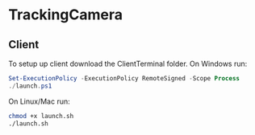 # TrackingCamera
## Client 
To setup up client download the ClientTerminal folder.
On Windows run:
```ps1
Set-ExecutionPolicy -ExecutionPolicy RemoteSigned -Scope Process
./launch.ps1
```
On Linux/Mac run:
```bash
chmod +x launch.sh
./launch.sh

